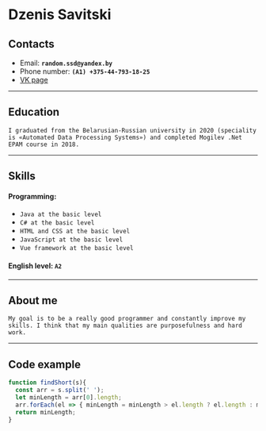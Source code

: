 # Dzenis Savitski
## Contacts
   * Email: **`random.ssd@yandex.by`**
   * Phone number: **`(A1) +375-44-793-18-25`**
   * [VK page](https://vk.com/id136617300)

---

## Education
`I graduated from the Belarusian-Russian university in 2020 (speciality is «Automated Data Processing Systems») and completed Mogilev .Net EPAM course in 2018.`

---

## Skills

#### Programming:

* `Java at the basic level`
* `C# at the basic level`
* `HTML and CSS at the basic level`
* `JavaScript at the basic level`
* `Vue framework at the basic level`

#### English level: `A2`

---

## About me
`My goal is to be a really good programmer and constantly improve my skills. I think that my main qualities are purposefulness and hard work.`

---

## Code example
```javascript
function findShort(s){
  const arr = s.split(' ');
  let minLength = arr[0].length;
  arr.forEach(el => { minLength = minLength > el.length ? el.length : minLength });
  return minLength;
}
```
